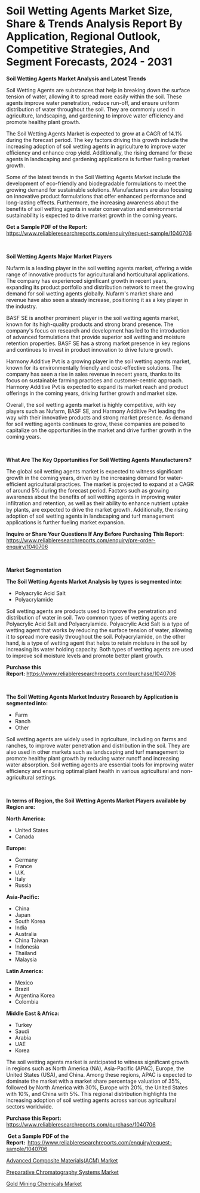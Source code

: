 <p><h1>Soil Wetting Agents Market Size, Share & Trends Analysis Report By Application, Regional Outlook, Competitive Strategies, And Segment Forecasts, 2024 - 2031</h1></p><p><strong>Soil Wetting Agents Market Analysis and Latest Trends</strong></p>
<p><p>Soil Wetting Agents are substances that help in breaking down the surface tension of water, allowing it to spread more easily within the soil. These agents improve water penetration, reduce run-off, and ensure uniform distribution of water throughout the soil. They are commonly used in agriculture, landscaping, and gardening to improve water efficiency and promote healthy plant growth.</p><p>The Soil Wetting Agents Market is expected to grow at a CAGR of 14.1% during the forecast period. The key factors driving this growth include the increasing adoption of soil wetting agents in agriculture to improve water efficiency and enhance crop yield. Additionally, the rising demand for these agents in landscaping and gardening applications is further fueling market growth.</p><p>Some of the latest trends in the Soil Wetting Agents Market include the development of eco-friendly and biodegradable formulations to meet the growing demand for sustainable solutions. Manufacturers are also focusing on innovative product formulations that offer enhanced performance and long-lasting effects. Furthermore, the increasing awareness about the benefits of soil wetting agents in water conservation and environmental sustainability is expected to drive market growth in the coming years.</p></p>
<p><strong>Get a Sample PDF of the Report:&nbsp;</strong> <a href="https://www.reliableresearchreports.com/enquiry/request-sample/1040706">https://www.reliableresearchreports.com/enquiry/request-sample/1040706</a></p>
<p>&nbsp;</p>
<p><strong>Soil Wetting Agents Major Market Players</strong></p>
<p><p>Nufarm is a leading player in the soil wetting agents market, offering a wide range of innovative products for agricultural and horticultural applications. The company has experienced significant growth in recent years, expanding its product portfolio and distribution network to meet the growing demand for soil wetting agents globally. Nufarm's market share and revenue have also seen a steady increase, positioning it as a key player in the industry.</p><p>BASF SE is another prominent player in the soil wetting agents market, known for its high-quality products and strong brand presence. The company's focus on research and development has led to the introduction of advanced formulations that provide superior soil wetting and moisture retention properties. BASF SE has a strong market presence in key regions and continues to invest in product innovation to drive future growth.</p><p>Harmony Additive Pvt is a growing player in the soil wetting agents market, known for its environmentally friendly and cost-effective solutions. The company has seen a rise in sales revenue in recent years, thanks to its focus on sustainable farming practices and customer-centric approach. Harmony Additive Pvt is expected to expand its market reach and product offerings in the coming years, driving further growth and market size.</p><p>Overall, the soil wetting agents market is highly competitive, with key players such as Nufarm, BASF SE, and Harmony Additive Pvt leading the way with their innovative products and strong market presence. As demand for soil wetting agents continues to grow, these companies are poised to capitalize on the opportunities in the market and drive further growth in the coming years.</p></p>
<p>&nbsp;</p>
<p><strong>What Are The Key Opportunities For Soil Wetting Agents Manufacturers?</strong></p>
<p><p>The global soil wetting agents market is expected to witness significant growth in the coming years, driven by the increasing demand for water-efficient agricultural practices. The market is projected to expand at a CAGR of around 5% during the forecast period. Factors such as growing awareness about the benefits of soil wetting agents in improving water infiltration and retention, as well as their ability to enhance nutrient uptake by plants, are expected to drive the market growth. Additionally, the rising adoption of soil wetting agents in landscaping and turf management applications is further fueling market expansion.</p></p>
<p><strong>Inquire or Share Your Questions If Any Before Purchasing This Report:</strong> <a href="https://www.reliableresearchreports.com/enquiry/pre-order-enquiry/1040706">https://www.reliableresearchreports.com/enquiry/pre-order-enquiry/1040706</a></p>
<p>&nbsp;</p>
<p><strong>Market Segmentation</strong></p>
<p><strong>The Soil Wetting Agents Market Analysis by types is segmented into:</strong></p>
<p><ul><li>Polyacrylic Acid Salt</li><li>Polyacrylamide</li></ul></p>
<p><p>Soil wetting agents are products used to improve the penetration and distribution of water in soil. Two common types of wetting agents are Polyacrylic Acid Salt and Polyacrylamide. Polyacrylic Acid Salt is a type of wetting agent that works by reducing the surface tension of water, allowing it to spread more easily throughout the soil. Polyacrylamide, on the other hand, is a type of wetting agent that helps to retain moisture in the soil by increasing its water holding capacity. Both types of wetting agents are used to improve soil moisture levels and promote better plant growth.</p></p>
<p><strong>Purchase this Report:&nbsp;</strong><a href="https://www.reliableresearchreports.com/purchase/1040706">https://www.reliableresearchreports.com/purchase/1040706</a></p>
<p>&nbsp;</p>
<p><strong>The Soil Wetting Agents Market Industry Research by Application is segmented into:</strong></p>
<p><ul><li>Farm</li><li>Ranch</li><li>Other</li></ul></p>
<p><p>Soil wetting agents are widely used in agriculture, including on farms and ranches, to improve water penetration and distribution in the soil. They are also used in other markets such as landscaping and turf management to promote healthy plant growth by reducing water runoff and increasing water absorption. Soil wetting agents are essential tools for improving water efficiency and ensuring optimal plant health in various agricultural and non-agricultural settings.</p></p>
<p>&nbsp;</p>
<p><strong>In terms of Region, the Soil Wetting Agents Market Players available by Region are:</strong></p>
<p>
    <p> <strong> North America: </strong>
        <ul>
            <li>United States</li>
            <li>Canada</li>
        </ul>
        </p> 
    <p> <strong> Europe: </strong>
        <ul>
            <li>Germany</li>
            <li>France</li>
            <li>U.K.</li>
            <li>Italy</li>
            <li>Russia</li>
        </ul>
        </p> 
    <p> <strong> Asia-Pacific: </strong>
        <ul>
            <li>China</li>
            <li>Japan</li>
            <li>South Korea</li>
            <li>India</li>
            <li>Australia</li>
            <li>China Taiwan</li>
            <li>Indonesia</li>
            <li>Thailand</li>
            <li>Malaysia</li>
        </ul>
        </p> 
    <p> <strong> Latin America: </strong>
        <ul>
            <li>Mexico</li>
            <li>Brazil</li>
            <li>Argentina Korea</li>
            <li>Colombia</li>
        </ul>
        </p> 
    <p> <strong> Middle East & Africa: </strong>
        <ul>
            <li>Turkey</li>
            <li>Saudi</li>
            <li>Arabia</li>
            <li>UAE</li>
            <li>Korea</li>
        </ul>
    </p>
    </p>
<p><p>The soil wetting agents market is anticipated to witness significant growth in regions such as North America (NA), Asia-Pacific (APAC), Europe, the United States (USA), and China. Among these regions, APAC is expected to dominate the market with a market share percentage valuation of 35%, followed by North America with 30%, Europe with 20%, the United States with 10%, and China with 5%. This regional distribution highlights the increasing adoption of soil wetting agents across various agricultural sectors worldwide.</p></p>
<p><strong>Purchase this Report: </strong><a href="https://www.reliableresearchreports.com/purchase/1040706">https://www.reliableresearchreports.com/purchase/1040706</a></p>
<p>&nbsp;<strong>Get a Sample PDF of the Report:&nbsp;&nbsp;</strong><a href="https://www.reliableresearchreports.com/enquiry/request-sample/1040706">https://www.reliableresearchreports.com/enquiry/request-sample/1040706</a></p>
<p><strong></strong></p>
<p><p><a href="https://view.publitas.com/reportprime-1/global-advanced-composite-materials-acm-market-size-and-market-trends-insights-and-projections-from-2023-to-2030/">Advanced Composite Materials(ACM) Market</a></p><p><a href="https://view.publitas.com/reportprime-1/preparative-chromatography-systems-market-size-share-trends-analysis-report-by-application-regional-outlook-competitive-strategies-and-segment-forecasts-2023-2030/">Preparative Chromatography Systems Market</a></p><p><a href="https://view.publitas.com/reportprime-1/gold-mining-chemicals-market-size-focuses-on-market-dynamics-in-depth-analysis-and-future-projections-of-its-market-forecasted-for-period-from-2023-to-2030/">Gold Mining Chemicals Market</a></p></p>